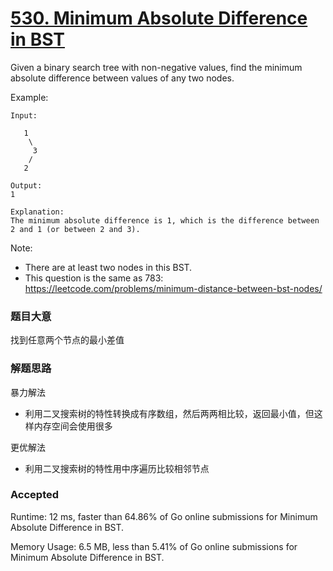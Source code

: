 # [530. Minimum Absolute Difference in BST](https://leetcode.com/problems/minimum-absolute-difference-in-bst/)

Given a binary search tree with non-negative values, find the minimum absolute difference between values of any two nodes.

Example:

```
Input:

   1
    \
     3
    /
   2

Output:
1

Explanation:
The minimum absolute difference is 1, which is the difference between 2 and 1 (or between 2 and 3).
```

Note:

- There are at least two nodes in this BST.
- This question is the same as 783: https://leetcode.com/problems/minimum-distance-between-bst-nodes/


### 题目大意

找到任意两个节点的最小差值

### 解题思路

暴力解法

- 利用二叉搜索树的特性转换成有序数组，然后两两相比较，返回最小值，但这样内存空间会使用很多

更优解法

- 利用二叉搜索树的特性用中序遍历比较相邻节点

### Accepted

Runtime: 12 ms, faster than 64.86% of Go online submissions for Minimum Absolute Difference in BST.

Memory Usage: 6.5 MB, less than 5.41% of Go online submissions for Minimum Absolute Difference in BST.
